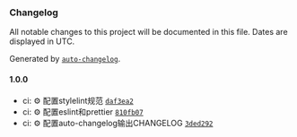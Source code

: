 ### Changelog

All notable changes to this project will be documented in this file. Dates are displayed in UTC.

Generated by [`auto-changelog`](https://github.com/CookPete/auto-changelog).

#### 1.0.0

- ci: ⚙️ 配置stylelint规范 [`daf3ea2`](https://github.com/huatten/taro-vue-template/commit/daf3ea2e077a044f913b5fc6feb0023e5f20b260)
- ci: ⚙️ 配置eslint和prettier [`810fb07`](https://github.com/huatten/taro-vue-template/commit/810fb072dc8bae1efcc851d1878472c457598c94)
- ci: ⚙️ 配置auto-changelog输出CHANGELOG [`3ded292`](https://github.com/huatten/taro-vue-template/commit/3ded292b4f5ddcf55c2699f7714dcf71d1a525b9)
